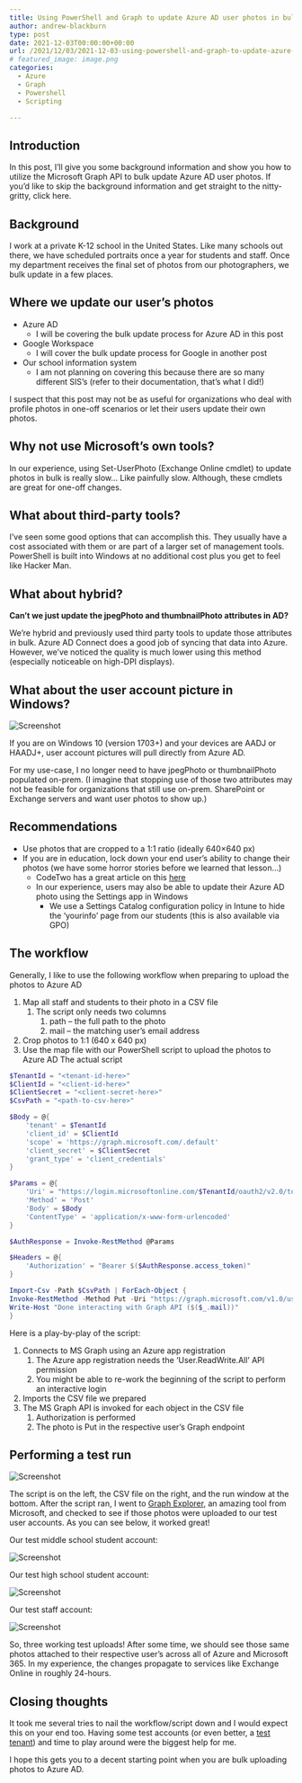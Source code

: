 ```yaml
---
title: Using PowerShell and Graph to update Azure AD user photos in bulk
author: andrew-blackburn
type: post
date: 2021-12-03T00:00:00+00:00
url: /2021/12/03/2021-12-03-using-powershell-and-graph-to-update-azure-ad-user-photos-in-bulk/
# featured_image: image.png
categories:
  - Azure
  - Graph
  - Powershell
  - Scripting

---
```

 

## Introduction

In this post, I’ll give you some background information and show you how to utilize the Microsoft Graph API to bulk update Azure AD user photos. If you’d like to skip the background information and get straight to the nitty-gritty, click here.

## Background

I work at a private K-12 school in the United States. Like many schools out there, we have scheduled portraits once a year for students and staff. Once my department receives the final set of photos from our photographers, we bulk update in a few places.

## Where we update our user’s photos

* Azure AD
  * I will be covering the bulk update process for Azure AD in this post
* Google Workspace
  * I will cover the bulk update process for Google in another post
* Our school information system
  * I am not planning on covering this because there are so many different SIS’s (refer to their documentation, that’s what I did!)

I suspect that this post may not be as useful for organizations who deal with profile photos in one-off scenarios or let their users update their own photos.

## Why not use Microsoft’s own tools?

In our experience, using Set-UserPhoto (Exchange Online cmdlet) to update photos in bulk is really slow… Like painfully slow. Although, these cmdlets are great for one-off changes.

## What about third-party tools?

I’ve seen some good options that can accomplish this. They usually have a cost associated with them or are part of a larger set of management tools. PowerShell is built into Windows at no additional cost plus you get to feel like Hacker Man.

## What about hybrid?

**Can’t we just update the jpegPhoto and thumbnailPhoto attributes in AD?**

We’re hybrid and previously used third party tools to update those attributes in bulk. Azure AD Connect does a good job of syncing that data into Azure. However, we’ve noticed the quality is much lower using this method (especially noticeable on high-DPI displays).

## What about the user account picture in Windows?

![Screenshot](Screen-Shot-2021-12-02-at-1.49.35-PM.png)

If you are on Windows 10 (version 1703+) and your devices are AADJ or HAADJ+, user account pictures will pull directly from Azure AD.

For my use-case, I no longer need to have jpegPhoto or thumbnailPhoto populated on-prem. (I imagine that stopping use of those two attributes may not be feasible for organizations that still use on-prem. SharePoint or Exchange servers and want user photos to show up.)

## Recommendations

* Use photos that are cropped to a 1:1 ratio (ideally 640×640 px)
* If you are in education, lock down your end user’s ability to change their photos (we have some horror stories before we learned that lesson…)
  * CodeTwo has a great article on this [here](https://www.codetwo.com/admins-blog/prevent-users-from-changing-profile-photos-microsoft-365/)
  * In our experience, users may also be able to update their Azure AD photo using the Settings app in Windows
    * We use a Settings Catalog configuration policy in Intune to hide the ‘yourinfo’ page from our students (this is also available via GPO)

## The workflow

Generally, I like to use the following workflow when preparing to upload the photos to Azure AD

1. Map all staff and students to their photo in a CSV file
   1. The script only needs two columns
      1. path – the full path to the photo
      2. mail – the matching user’s email address
2. Crop photos to 1:1 (640 x 640 px)
3. Use the map file with our PowerShell script to upload the photos to Azure AD
The actual script

```powershell
$TenantId = "<tenant-id-here>"
$ClientId = "<client-id-here>"
$ClientSecret = "<client-secret-here>"
$CsvPath = "<path-to-csv-here>"

$Body = @{
    'tenant' = $TenantId
    'client_id' = $ClientId
    'scope' = 'https://graph.microsoft.com/.default'
    'client_secret' = $ClientSecret
    'grant_type' = 'client_credentials'
}

$Params = @{
    'Uri' = "https://login.microsoftonline.com/$TenantId/oauth2/v2.0/token"
    'Method' = 'Post'
    'Body' = $Body
    'ContentType' = 'application/x-www-form-urlencoded'
}

$AuthResponse = Invoke-RestMethod @Params

$Headers = @{
    'Authorization' = "Bearer $($AuthResponse.access_token)"
}

Import-Csv -Path $CsvPath | ForEach-Object {
Invoke-RestMethod -Method Put -Uri "https://graph.microsoft.com/v1.0/users/$($_.mail)/photo/`$value" -Headers $Headers -ContentType "image/jpeg" -InFile $_.path
Write-Host "Done interacting with Graph API ($($_.mail))"
}
```

Here is a play-by-play of the script:

1. Connects to MS Graph using an Azure app registration
   1. The Azure app registration needs the ‘User.ReadWrite.All’ API permission
   2. You might be able to re-work the beginning of the script to perform an interactive login
2. Imports the CSV file we prepared
3. The MS Graph API is invoked for each object in the CSV file
   1. Authorization is performed
   2. The photo is Put in the respective user’s Graph endpoint

## Performing a test run

![Screenshot](example-run-1024x446.png)

The script is on the left, the CSV file on the right, and the run window at the bottom. After the script ran, I went to [Graph Explorer](https://developer.microsoft.com/en-us/graph/graph-explorer), an amazing tool from Microsoft, and checked to see if those photos were uploaded to our test user accounts. As you can see below, it worked great!

Our test middle school student account:

![Screenshot](test-ms-student-1024x703.png)

Our test high school student account:

![Screenshot](test-hs-student-1024x693.png)

Our test staff account:

![Screenshot](test-staff-1024x703.png)

So, three working test uploads! After some time, we should see those same photos attached to their respective user’s across all of Azure and Microsoft 365. In my experience, the changes propagate to services like Exchange Online in roughly 24-hours.

## Closing thoughts
It took me several tries to nail the workflow/script down and I would expect this on your end too. Having some test accounts (or even better, a [test tenant](https://www.youtube.com/watch?v=4x7NDxdEo94)) and time to play around were the biggest help for me.

I hope this gets you to a decent starting point when you are bulk uploading photos to Azure AD.

